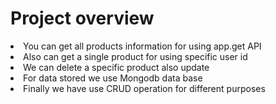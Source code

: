 # Project overview
<li>You can get all products information for using app.get API</li>
<li>Also can get a single product for using specific user id</li>
<li>We can delete a specific product also update</li>
<li>For data stored we use Mongodb data base</li>
<li>Finally we have use CRUD operation for different purposes</li>